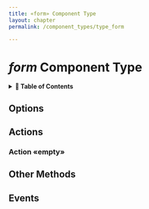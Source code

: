 ```yaml
---
title: «form» Component Type
layout: chapter
permalink: /component_types/type_form

---
```


*form* Component Type
=====================

<details>
<summary>
<strong>📖 Table of Contents</strong>
</summary>

  {{ "
<!-- vim-markdown-toc GitLab -->

* [Options](#options)
* [Actions](#actions)
    * [Action «empty»](#action-empty)
* [Other Methods](#other-methods)
* [Events](#events)

<!-- vim-markdown-toc -->
       " | markdownify }}

</details>




Options
-------


Actions
-------


### Action «empty»


Other Methods
-------------



Events
------



